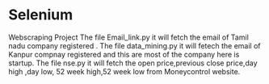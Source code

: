 # Selenium
Webscraping Project 
The file Email_link.py it will fetch the email of Tamil nadu company registered .
The file data_mining.py it will fetech the email of Kanpur compnay registered and this are most of the company here is startup.
The file nse.py it will fetch the open price,previous close price,day high ,day low, 52 week high,52 week low from Moneycontrol website. 
